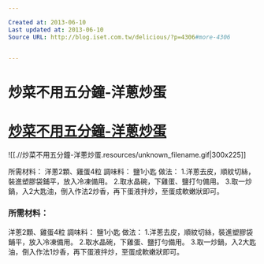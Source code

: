 ```yaml
---

Created at: 2013-06-10
Last updated at: 2013-06-10
Source URL: http://blog.iset.com.tw/delicious/?p=4306#more-4306


---
```


# 炒菜不用五分鐘-洋蔥炒蛋


# [炒菜不用五分鐘-洋蔥炒蛋](http://blog.iset.com.tw/delicious/?p=4306)

![[.//炒菜不用五分鐘-洋蔥炒蛋.resources/unknown_filename.gif\|300x225]]

所需材料：
洋蔥2顆、雞蛋4粒
調味料：
鹽1小匙
做法：
1.洋蔥去皮，順紋切絲，裝進塑膠袋鋪平，放入冷凍備用。
2.取水晶碗，下雞蛋、鹽打勻備用。
3.取一炒鍋，入2大匙油，倒入作法2炒香，再下蛋液拌炒，至蛋成軟嫩狀即可。

### 所需材料：
洋蔥2顆、雞蛋4粒
調味料：
鹽1小匙
做法：
1.洋蔥去皮，順紋切絲，裝進塑膠袋鋪平，放入冷凍備用。
2.取水晶碗，下雞蛋、鹽打勻備用。
3.取一炒鍋，入2大匙油，倒入作法1炒香，再下蛋液拌炒，至蛋成軟嫩狀即可。

